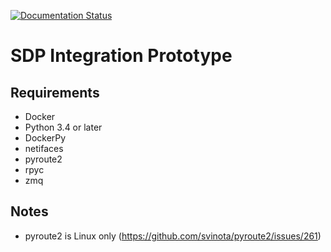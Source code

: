 [![Documentation Status](https://readthedocs.org/projects/integration-prototype/badge/?version=latest)](http://integration-prototype.readthedocs.io/en/latest/?badge=latest)

# SDP Integration Prototype


## Requirements
* Docker
* Python 3.4 or later
* DockerPy
* netifaces
* pyroute2
* rpyc
* zmq

## Notes
* pyroute2 is Linux only (https://github.com/svinota/pyroute2/issues/261)


